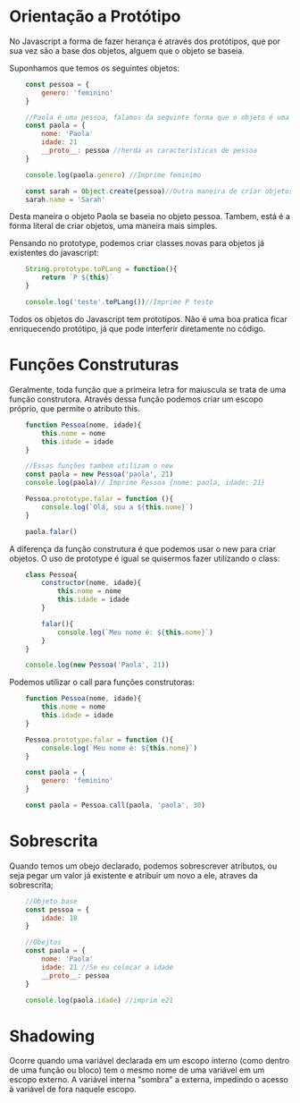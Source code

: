 # Orientação a Protótipo

No Javascript a forma de fazer herança é através dos protótipos, que por sua vez são a base dos objetos, alguem que o objeto se baseia.

Suponhamos que temos os seguintes objetos:


```javascript
    const pessoa = {
        genero: 'feminino'
    }

    //Paola é uma pessoa, falamos da seguinte forma que o objeto é uma pessoa
    const paola = {
        nome: 'Paola'
        idade: 21
        __proto__: pessoa //herda as caracteristicas de pessoa
    }

    console.log(paola.genero) //Imprime feminimo

    const sarah = Object.create(pessoa)//Outra maneira de criar objetos baseando se no prototipo
    sarah.name = 'Sarah'
```

Desta maneira o objeto Paola se baseia no objeto pessoa. Tambem, está é a forma literal de criar objetos, uma maneira mais simples.

Pensando no prototype, podemos criar classes novas para objetos já existentes do javascript:

```javascript
    String.prototype.toPLang = function(){
        return `P ${this}`
    }

    console.log('teste'.toPLang())//Imprime P teste

```

Todos os objetos do Javascript tem prototipos.
Não é uma boa pratica ficar enriquecendo protótipo, já que pode interferir diretamente no código.


# Funções Construturas

Geralmente, toda função que a primeira letra for maiuscula se trata de uma função construtora. Através dessa função podemos criar um escopo próprio, que permite o atributo this.

```javascript
    function Pessoa(nome, idade){
        this.nome = nome
        this.idade = idade
    }

    //Essas funções tambem utilizam o new
    const paola = new Pessoa('paola', 21)
    console.log(paola)// Imprime Pessoa {nome: paola, idade: 21}

    Pessoa.prototype.falar = function (){
        console.log(`Olá, sou a ${this.nome}`)
    }

    paola.falar()

```
A diferença da função construtura é que podemos usar o new para criar objetos.
O uso de prototype é igual se quisermos fazer utilizando o class:

```javascript
    class Pessoa{
        constructor(nome, idade){
            this.nome = nome
            this.idade = idade
        }

        falar(){
            console.log(`Meu nome é: ${this.nome}`)
        }
    }

    console.log(new Pessoa('Paola', 21))
```

Podemos utilizar o call para funções construtoras:


```javascript
    function Pessoa(nome, idade){
        this.nome = nome
        this.idade = idade
    }

    Pessoa.prototype.falar = function (){
        console.log(`Meu nome é: ${this.nome}`)
    }

    const paola = {
        genero: 'feminino'
    }

    const paola = Pessoa.call(paola, 'paola', 30)
```



# Sobrescrita

Quando temos um obejo declarado, podemos sobrescrever atributos, ou seja pegar um valor já existente e atribuir um novo a ele, atraves da sobrescrita;

```javascript
    //Objeto base
    const pessoa = {
        idade: 18
    }

    //Obejtos
    const paola = {
        nome: 'Paola'
        idade: 21 //Se eu colocar a idade
        __proto__: pessoa
    }

    console.log(paola.idade) //imprim e21

```

# Shadowing

Ocorre quando uma variável declarada em um escopo interno (como dentro de uma função ou bloco) tem o mesmo nome de uma variável em um escopo externo. A variável interna "sombra" a externa, impedindo o acesso à variável de fora naquele escopo.